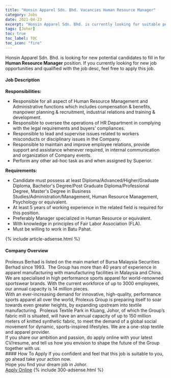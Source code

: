 ```yaml
---
title: "Honsin Apparel Sdn. Bhd. Vacancies Human Resource Manager" 
category: Jobs 
date: 2021-04-23 
excerpt: "Honsin Apparel Sdn. Bhd. is currently looking for suitable person to fill in the Human Resource Manager which based in Johor" 
tags: [Johor] 
toc: true 
toc_label: TOC 
toc_icon: "fire" 
--- 
```


<p>Honsin Apparel Sdn. Bhd. is looking for new potential candidates to fill in for <b>Human Resource Manager</b> position. If you currently looking for new job opportunities and qualified with the job desc, feel free to apply this job.
</p><div><div><h4>Job Description</h4></div><div><div><span><div><p><strong>Responsibilities:</strong></p><ul><li>Responsible for all aspect of Human Resource Management and Administrative functions which includes compensation &amp; benefits, manpower planning &amp; recruitment, industrial relations and training &amp; development.</li><li>Responsible to oversee the operations of HR Department in complying with the legal requirements and buyers&#8217; compliances.</li><li>Responsible to lead and supervise issues related to workers misconducts or disciplinary issues in the Company.</li><li>Responsible to maintain and improve employee relations, provide support and assistance whenever required, in internal communication and organization of Company events.</li><li>Perform any other ad-hoc task as and when assigned by Superior.</li></ul><p><strong>Requirements:</strong></p><ul><li>Candidate must possess at least Diploma/Advanced/Higher/Graduate Diploma, Bachelor's Degree/Post Graduate Diploma/Professional Degree, Master's Degree in Business Studies/Administration/Management, Human Resource Management, Psychology or equivalent.</li><li>At least 5 years of working experience in the related field is required for this position.</li><li>Preferably Manager specialized in Human Resource or equivalent.</li><li>With knowledge in principles of Fair Labor Association (FLA).</li><li>Must be willing to work in Batu Pahat.</li></ul></div></span></div></div></div> 
{% include article-adsense.html %} 
<div><div><h4>Company Overview</h4></div><div><div><span><div><div>
<div>Prolexus Berhad is listed on the main market of Bursa Malaysia Securities Berhad since 1993.&#160; The Group has more than 40 years of experience in apparel manufacturing with manufacturing facilities in Malaysia and China.&#160; We are specialised in high performance sports apparel for world-renowned sportswear brands. With the current workforce of up to 3000 employees, our annual capacity is 14 million pieces.</div>
<div>With an ever-increasing demand for innovative, high-quality, performance sports apparel all over the world, Prolexus Group is preparing itself to soar towards even greater heights, by expanding upstream into textile manufacturing.&#160; Prolexus Textile Park in Kluang, Johor, of which the Group&#8217;s fabric mill is situated, will have an annual capacity of up to 150 million meters of knitted synthetic fabric, to meet the demand of a global social movement for dynamic, sports-inspired lifestyles. We are a one-stop textile and apparel provider.</div>
<div>If you share our ambition and passion, do apply online with your latest CV/resume, and tell us how you envision to shape the future of the Group together with us.</div>
</div></div></span></div></div></div> 
#### How To Apply 
If you confident and feel that this job is suitable to you, go ahead take your action now. <br/> 
Hope you find your dream job in Johor. <br/> 
<a href="https://www.jobstreet.com.my/en/job/human-resource-manager-4546274?jobId=jobstreet-my-job-4546274&" class="btn btn--info" target="_blank" rel="nofollow noopenner">Apply Online</a> 
{% include 300-adsense.html %} 